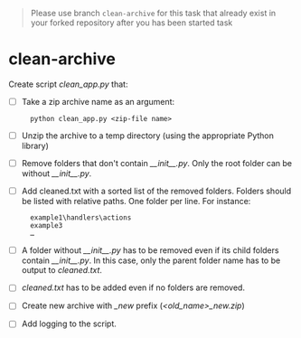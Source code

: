 >Please use branch ```clean-archive``` for this task that already exist in your forked repository after you has been started task
# clean-archive

Create script _clean_app.py_ that:  
- [ ] Take a zip archive name as an argument:


        python clean_app.py <zip-file name>


- [ ] Unzip the archive to a temp directory (using the appropriate Python library)

- [ ] Remove folders that don't contain _\_\_init\_\_.py_. Only the root folder can be without _\_\_init\_\_.py_.

- [ ] Add cleaned.txt with a sorted list of the removed folders. Folders should be listed with relative paths. One folder per line. For instance:


        example1\handlers\actions
        example3
        …


- [ ] A folder without _\_\_init\_\_.py_ has to be removed even if its child folders contain _\_\_init\_\_.py_. In this case, only the parent folder name has to be output to _cleaned.txt_.

- [ ] _cleaned.txt_ has to be added even if no folders are removed.

- [ ] Create new archive with _\_new_ prefix (_<old_name>\_new.zip_) 

- [ ] Add logging to the script.

